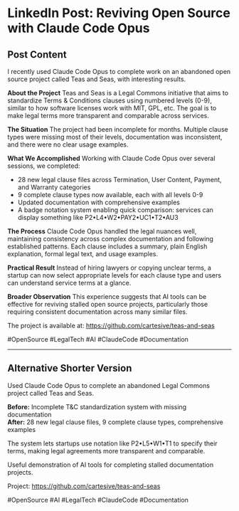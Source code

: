 # LinkedIn Post: Reviving Open Source with Claude Code Opus

## Post Content

I recently used Claude Code Opus to complete work on an abandoned open source project called Teas and Seas, with interesting results.

**About the Project**
Teas and Seas is a Legal Commons initiative that aims to standardize Terms & Conditions clauses using numbered levels (0-9), similar to how software licenses work with MIT, GPL, etc. The goal is to make legal terms more transparent and comparable across services.

**The Situation**
The project had been incomplete for months. Multiple clause types were missing most of their levels, documentation was inconsistent, and there were no clear usage examples.

**What We Accomplished**
Working with Claude Code Opus over several sessions, we completed:

- 28 new legal clause files across Termination, User Content, Payment, and Warranty categories
- 9 complete clause types now available, each with all levels 0-9
- Updated documentation with comprehensive examples
- A badge notation system enabling quick comparison: services can display something like P2•L4•W2•PAY2•UC1•T2•AU3

**The Process**
Claude Code Opus handled the legal nuances well, maintaining consistency across complex documentation and following established patterns. Each clause includes a summary, plain English explanation, formal legal text, and usage examples.

**Practical Result**
Instead of hiring lawyers or copying unclear terms, a startup can now select appropriate levels for each clause type and users can understand service terms at a glance.

**Broader Observation**
This experience suggests that AI tools can be effective for reviving stalled open source projects, particularly those requiring consistent documentation across many similar files.

The project is available at: https://github.com/cartesive/teas-and-seas

#OpenSource #LegalTech #AI #ClaudeCode #Documentation

---

## Alternative Shorter Version

Used Claude Code Opus to complete an abandoned Legal Commons project called Teas and Seas.

**Before:** Incomplete T&C standardization system with missing documentation  
**After:** 28 new legal clause files, 9 complete clause types, comprehensive examples

The system lets startups use notation like P2•L5•W1•T1 to specify their terms, making legal agreements more transparent and comparable.

Useful demonstration of AI tools for completing stalled documentation projects.

Project: https://github.com/cartesive/teas-and-seas

#OpenSource #AI #LegalTech #ClaudeCode #Documentation